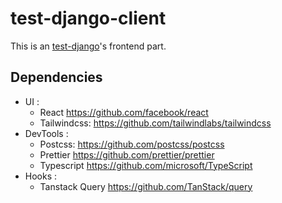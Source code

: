 # test-django-client

This is an [test-django](https://github.com/LinoRino/test-django)'s frontend part.

## Dependencies

- UI :
  - React https://github.com/facebook/react
  - Tailwindcss: https://github.com/tailwindlabs/tailwindcss
- DevTools :
  - Postcss: https://github.com/postcss/postcss
  - Prettier https://github.com/prettier/prettier
  - Typescript https://github.com/microsoft/TypeScript
- Hooks :
  - Tanstack Query https://github.com/TanStack/query